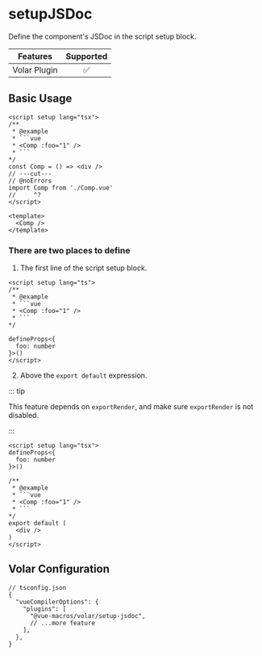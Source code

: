 # setupJSDoc <PackageVersion name="@vue-macros/volar" />

<StabilityLevel level="stable" />

Define the component's JSDoc in the script setup block.

|   Features   |     Supported      |
| :----------: | :----------------: |
| Volar Plugin | :white_check_mark: |

## Basic Usage

```vue twoslash
<script setup lang="tsx">
/**
 * @example
 * ```vue
 * <Comp :foo="1" />
 * ```
*/
const Comp = () => <div />
// ---cut---
// @noErrors
import Comp from './Comp.vue'
//     ^?
</script>

<template>
  <Comp />
</template>
```

### There are two places to define

1. The first line of the script setup block.

```vue
<script setup lang="ts">
/**
 * @example
 * ```vue
 * <Comp :foo="1" />
 * ```
*/

defineProps<{
  foo: number
}>()
</script>
```

2. Above the `export default` expression.

::: tip

This feature depends on `exportRender`, and make sure `exportRender` is not disabled.

:::

```vue
<script setup lang="tsx">
defineProps<{
  foo: number
}>()

/**
 * @example
 * ```vue
 * <Comp :foo="1" />
 * ```
*/
export default (
  <div />
)
</script>
```

## Volar Configuration

```jsonc {5,13}
// tsconfig.json
{
  "vueCompilerOptions": {
    "plugins": [
      "@vue-macros/volar/setup-jsdoc",
      // ...more feature
    ],
  },
}
```

